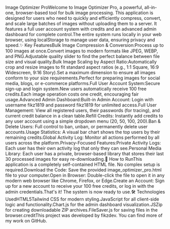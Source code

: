 Image Optimizer ProWelcome to Image Optimizer Pro, a powerful, all-in-one, browser-based tool for bulk image processing. This application is designed for users who need to quickly and efficiently compress, convert, and scale large batches of images without uploading them to a server. It features a full user account system with credits and an advanced admin dashboard for complete control.The entire system runs locally in your web browser, using localStorage to manage user data, ensuring privacy and speed.✨ Key FeaturesBulk Image Compression & Conversion:Process up to 100 images at once.Convert images to modern formats like JPEG, WEBP, and PNG.Adjustable quality slider to find the perfect balance between file size and visual quality.Bulk Image Scaling by Aspect Ratio:Automatically crop and resize images to fit standard aspect ratios (e.g., 1:1 Square, 16:9 Widescreen, 9:16 Story).Set a maximum dimension to ensure all images conform to your size requirements.Perfect for preparing images for social media, blogs, or e-commerce platforms.Full User Account System:Secure sign-up and login system.New users automatically receive 100 free credits.Each image operation costs one credit, encouraging fair usage.Advanced Admin Dashboard:Built-in Admin Account: Login with username fikz1819 and password fikz1819 for unlimited access.Full User Management: View all registered users, their passwords (for tracing), and current credit balance in a clean table.Refill Credits: Instantly add credits to any user account using a simple dropdown menu (20, 50, 100, 200).Ban & Delete Users: Full control to ban, unban, or permanently delete user accounts.Usage Statistics: A visual bar chart shows the top users by their remaining credits.Global Activity Log: Monitor all actions performed by all users across the platform.Privacy-Focused Features:Private Activity Logs: Each user has their own activity log that only they can see.Personal Media Library: Each user has a private, browser-based library that stores their last 30 processed images for easy re-downloading.🚀 How to RunThis application is a completely self-contained HTML file. No complex setup is required.Download the Code: Save the provided image_optimizer_pro.html file to your computer.Open in Browser: Double-click the file to open it in any modern web browser like Chrome, Firefox, or Edge.Create an Account: Sign up for a new account to receive your 100 free credits, or log in with the admin credentials.That's it! The system is now ready to use.🛠️ Technologies UsedHTML5Tailwind CSS for modern styling.JavaScript for all client-side logic and functionality.Chart.js for the admin dashboard visualization.JSZip for creating downloadable ZIP archives.FileSaver.js for saving files in the browser.creditThis project was developed by fikzdev. You can find more of my work on GitHub.